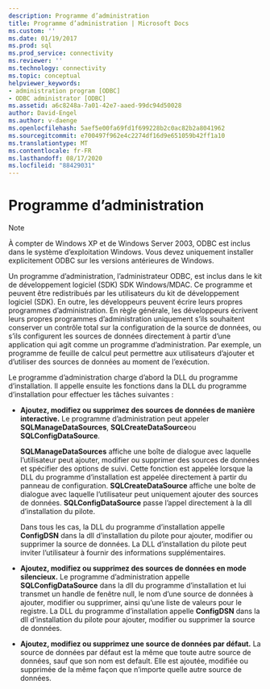 ```yaml
---
description: Programme d’administration
title: Programme d’administration | Microsoft Docs
ms.custom: ''
ms.date: 01/19/2017
ms.prod: sql
ms.prod_service: connectivity
ms.reviewer: ''
ms.technology: connectivity
ms.topic: conceptual
helpviewer_keywords:
- administration program [ODBC]
- ODBC administrator [ODBC]
ms.assetid: a6c8248a-7a01-42e7-aaed-99dc94d50028
author: David-Engel
ms.author: v-daenge
ms.openlocfilehash: 5aef5e00fa69fd1f699228b2c0ac82b2a8041962
ms.sourcegitcommit: e700497f962e4c2274df16d9e651059b42ff1a10
ms.translationtype: MT
ms.contentlocale: fr-FR
ms.lasthandoff: 08/17/2020
ms.locfileid: "88429031"
---
```

# <a name="administration-program"></a>Programme d’administration
> [!NOTE]  
>  À compter de Windows XP et de Windows Server 2003, ODBC est inclus dans le système d’exploitation Windows. Vous devez uniquement installer explicitement ODBC sur les versions antérieures de Windows.  
  
 Un programme d’administration, l’administrateur ODBC, est inclus dans le kit de développement logiciel (SDK) SDK Windows/MDAC. Ce programme et peuvent être redistribués par les utilisateurs du kit de développement logiciel (SDK). En outre, les développeurs peuvent écrire leurs propres programmes d’administration. En règle générale, les développeurs écrivent leurs propres programmes d’administration uniquement s’ils souhaitent conserver un contrôle total sur la configuration de la source de données, ou s’ils configurent les sources de données directement à partir d’une application qui agit comme un programme d’administration. Par exemple, un programme de feuille de calcul peut permettre aux utilisateurs d’ajouter et d’utiliser des sources de données au moment de l’exécution.  
  
 Le programme d’administration charge d’abord la DLL du programme d’installation. Il appelle ensuite les fonctions dans la DLL du programme d’installation pour effectuer les tâches suivantes :  
  
-   **Ajoutez, modifiez ou supprimez des sources de données de manière interactive.** Le programme d’administration peut appeler **SQLManageDataSources**, **SQLCreateDataSource**ou **SQLConfigDataSource**.  
  
     **SQLManageDataSources** affiche une boîte de dialogue avec laquelle l’utilisateur peut ajouter, modifier ou supprimer des sources de données et spécifier des options de suivi. Cette fonction est appelée lorsque la DLL du programme d’installation est appelée directement à partir du panneau de configuration. **SQLCreateDataSource** affiche une boîte de dialogue avec laquelle l’utilisateur peut uniquement ajouter des sources de données. **SQLConfigDataSource** passe l’appel directement à la dll d’installation du pilote.  
  
     Dans tous les cas, la DLL du programme d’installation appelle **ConfigDSN** dans la dll d’installation du pilote pour ajouter, modifier ou supprimer la source de données. La DLL d’installation du pilote peut inviter l’utilisateur à fournir des informations supplémentaires.  
  
-   **Ajoutez, modifiez ou supprimez des sources de données en mode silencieux.** Le programme d’administration appelle **SQLConfigDataSource** dans la dll du programme d’installation et lui transmet un handle de fenêtre null, le nom d’une source de données à ajouter, modifier ou supprimer, ainsi qu’une liste de valeurs pour le registre. La DLL du programme d’installation appelle **ConfigDSN** dans la dll d’installation du pilote pour ajouter, modifier ou supprimer la source de données.  
  
-   **Ajoutez, modifiez ou supprimez une source de données par défaut.** La source de données par défaut est la même que toute autre source de données, sauf que son nom est default. Elle est ajoutée, modifiée ou supprimée de la même façon que n’importe quelle autre source de données.
